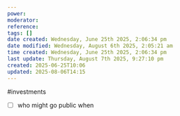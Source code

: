 ```yaml
---
power: 
moderator: 
reference: 
tags: []
date created: Wednesday, June 25th 2025, 2:06:34 pm
date modified: Wednesday, August 6th 2025, 2:05:21 am
time created: Wednesday, June 25th 2025, 2:06:34 pm
last update: Thursday, August 7th 2025, 9:27:10 pm
created: 2025-06-25T10:06
updated: 2025-08-06T14:15
---
```

#investments 
- [ ] who might go public when
